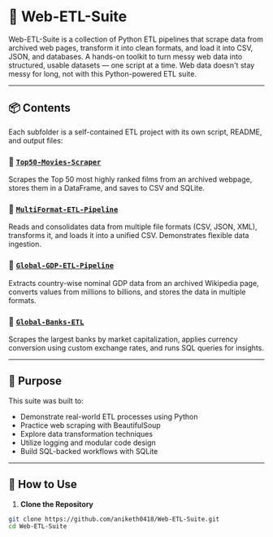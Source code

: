 # 🧩 Web-ETL-Suite

Web-ETL-Suite is a collection of Python ETL pipelines that scrape data from archived web pages, transform it into clean formats, and load it into CSV, JSON, and databases. A hands-on toolkit to turn messy web data into structured, usable datasets — one script at a time. Web data doesn't stay messy for long, not with this Python-powered ETL suite.

---

## 📦 Contents

Each subfolder is a self-contained ETL project with its own script, README, and output files:

### 🔹 [`Top50-Movies-Scraper`](Top50-Movies-Scrapper)
Scrapes the Top 50 most highly ranked films from an archived webpage, stores them in a DataFrame, and saves to CSV and SQLite.

### 🔹 [`MultiFormat-ETL-Pipeline`](MultiFormat-ETL-Pipeline)
Reads and consolidates data from multiple file formats (CSV, JSON, XML), transforms it, and loads it into a unified CSV. Demonstrates flexible data ingestion.

### 🔹 [`Global-GDP-ETL-Pipeline`](Global-GDP-ETL-Pipeline)
Extracts country-wise nominal GDP data from an archived Wikipedia page, converts values from millions to billions, and stores the data in multiple formats.

### 🔹 [`Global-Banks-ETL`](Global-Banks-ETL)
Scrapes the largest banks by market capitalization, applies currency conversion using custom exchange rates, and runs SQL queries for insights.

---

## 🎯 Purpose

This suite was built to:
- Demonstrate real-world ETL processes using Python
- Practice web scraping with BeautifulSoup
- Explore data transformation techniques
- Utilize logging and modular code design
- Build SQL-backed workflows with SQLite

---

## 🚀 How to Use

1. **Clone the Repository**

```bash
git clone https://github.com/aniketh0418/Web-ETL-Suite.git
cd Web-ETL-Suite
